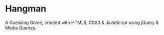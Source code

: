 # Hangman
A Guessing Game, created with HTML5, CSS3 &amp; JavaScript using jQuery &amp; Media Queries.
